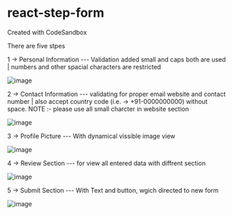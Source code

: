 # react-step-form
Created with CodeSandbox


There are five stpes

  1 -> Personal Information
    --- Validation added small and caps both are used | numbers and other spacial characters are restricted
 
 ![image](https://user-images.githubusercontent.com/76567906/129093300-c4a8e55a-c708-4db0-ba56-4b5bed8305e4.png)

  2 -> Contact Information 
    --- validating for proper email website and contact number | also accept country code (i.e. -> +91-0000000000) without space.
    NOTE :- please use all small charcter in website section
 
 ![image](https://user-images.githubusercontent.com/76567906/129093702-a5e77063-6c0b-4d46-ab62-71a202c2b5cf.png)

  3 -> Profile Picture
    --- With dynamical vissible image view
    
 ![image](https://user-images.githubusercontent.com/76567906/129094183-90cd359c-c079-4364-9295-242dea882f08.png)
 
  4 -> Review Section
    --- for view all entered data with diffrent section
    
 ![image](https://user-images.githubusercontent.com/76567906/129094458-c9181a0f-abbe-4f50-ad57-23e6a0d6a6cd.png)

  5 -> Submit Section
    --- With Text and button, wgich directed to new form
   
 ![image](https://user-images.githubusercontent.com/76567906/129094698-3a5eb3df-5757-46db-bef7-fdf7dee452f1.png)



    
  
